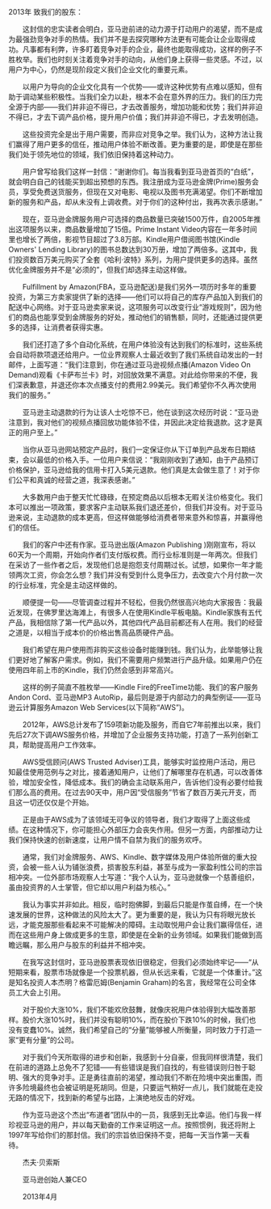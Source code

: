 2013年
致我们的股东：

　　这封信的忠实读者会明白，亚马逊前进的动力源于打动用户的渴望，而不是成为最强劲竞争对手的热情。我们并不是去探究哪种方法更有可能会让企业取得成功。凡事都有利弊，许多盯着竞争对手的企业，最终也能取得成功，这样的例子不胜枚举。我们也时刻关注着竞争对手的动向，从他们身上获得一些灵感。不过，以用户为中心，仍然是现阶段定义我们企业文化的重要元素。

　　以用户为导向的企业文化具有一个优势——或许这种优势有点难以感知，但有助于调动某些积极性。当我们全力以赴，根本不会在意外界的压力。我们的压力完全源于内部——我们并非迫不得已，才去改善服务，增加功能和优势；我们并非迫不得已，才去下调产品价格，提升用户价值；我们并非迫不得已，才去发明创造。

　　这些投资完全是出于用户需要，而非应对竞争之举。我们认为，这种方法让我们赢得了用户更多的信任，推动用户体验不断改善。更为重要的是，即使是在那些我们处于领先地位的领域，我们依旧保持着这种动力。

　　用户曾写给我们这样一封信：“谢谢你们。每当我看到亚马逊首页的“白纸”，就会明白自己的钱能买到超出预想的东西。我注册成为亚马逊金牌(Prime)服务会员，享受免费送货服务，但现在又对电影、电视以及图书充满渴望。你们不断增加新的服务和产品，却从未没有上调收费。对于你们的这种付出，我再次表示感谢。”

　　现在，亚马逊金牌服务用户可选择的商品数量已突破1500万件，自2005年推出这项服务以来，商品数量增加了15倍。Prime Instant Video内容在一年多时间里也增长了两倍，影视节目超过了3.8万部。Kindle用户借阅图书馆(Kindle Owners' Lending Library)的图书总数达到30万册，增加了两倍多。这其中，我们投资数百万美元购买了全套《哈利·波特》系列，为用户提供更多的选择。虽然优化金牌服务并不是“必须的”，但我们却选择主动这样做。

　　Fulfillment by Amazon(FBA，亚马逊配送)是我们另外一项历时多年的重要投资，为第三方卖家提供了新的选择——他们可以将自己的库存产品加入到我们的配送中心网络。对于亚马逊卖家来说，这项服务可以改变行业“游戏规则”，因为他们的商品也能享受到金牌服务的好处，推动他们的销售额，同时，还能通过提供更多的选择，让消费者获得实惠。

　　我们还打造了多个自动化系统，在用户体验没有达到我们的标准时，这些系统会自动将款项退还给用户。一位业界观察人士最近收到了我们系统自动发出的一封邮件，上面写道：“我们注意到，你在通过亚马逊视频点播(Amazon Video On Demand)观看《卡萨布兰卡》时，对回放效果不满意。对此给你带来的不便，我们深表歉意，并退还你本次点播支付的费用2.99美元。我们希望你不久再次使用我们的服务。”

　　亚马逊主动退款的行为让该人士吃惊不已，他在谈到这次经历时说：“亚马逊注意到，我对他们的视频点播回放功能体验不佳，并因此决定给我退款。这才是真正的用户至上。”

　　当你从亚马逊网站预定产品时，我们一定保证你从下订单到产品发布日期结束，会以最低的价格入手。一位用户来信说：“我刚刚收到了通知，由于产品预订价格保护，亚马逊给我的信用卡打入5美元退款。他们真是太会做生意了！对于你们公平和真诚的经营之道，我深表感谢。”

　　大多数用户由于整天忙忙碌碌，在预定商品以后根本无暇关注价格变化。我们本可以推出一项政策，要求客户主动联系我们退还差价，但我们并没有。对于亚马逊来说，主动退款的成本更高，但这样做能够给消费者带来意外和惊喜，并赢得他们的信任。

　　我们的客户中还有作家。亚马逊出版(Amazon Publishing )刚刚宣布，将以60天为一个周期，开始向作者们支付版权费。而行业标准则是一年两次。但我们在采访了一些作者之后，发现他们总是抱怨支付周期过长。试想，如果你一年才能领两次工资，你会怎么想？我们并没有受到什么竞争压力，去改变六个月付款一次的行业标准，完全是主动这样做的。

　　顺便提一句——尽管调查过程并不轻松，但我仍然很高兴地向大家报告：我最近发现，在佛罗里达海滩上，有很多人在使用Kindle平板电脑。Kindle家族有五代产品，我相信除了第一代产品以外，其他四代产品目前都还有人在用。我们的经营之道是，以相当于成本价的价格出售高品质硬件产品。

　　我们希望在用户使用而非购买这些设备时能赚到钱。我们认为，此举能够让我们更好地了解客户需求。例如，我们不需要用户频繁进行产品升级。如果用户仍在使用四年前上市的Kindle，我们仍然会感到非常高兴。

　　这样的例子简直不胜枚举——Kindle Fire的FreeTime功能、我们的客户服务Andon Cord、亚马逊MP3 AutoRip，最后则是源于内部动力的典型例证——亚马逊云计算服务Amazon Web Services(以下简称“AWS”)。

　　2012年，AWS总计发布了159项新功能及服务，而自它7年前推出以来，我们先后27次下调AWS服务价格，并增加了企业服务支持功能，打造了一系列创新工具，帮助提高用户工作效率。

　　AWS受信顾问(AWS Trusted Adviser)工具，能够实时监控用户活动，用已知最佳使用范例与之对比，接着通知用户，让他们了解哪里存在机遇，可以改善体验，增加安全性，降低成本。我们的确会主动联系用户，告诉他们没有必要付给我们那么高的费用。在过去90天中，用户因“受信服务”节省了数百万美元开支，而且这一切还仅仅是个开始。

　　正是由于AWS成为了该领域无可争议的领导者，我们才取得了上面这些成绩。在这种情况下，你可能担心外部压力会丧失作用。但另一方面，内部推动力让我们保持快速的创新速度，让用户情不自禁为我们的服务欢呼。

　　通常，我们对金牌服务、AWS、Kindle、数字媒体及用户体验所做的重大投资，会被一些人认为铺张浪费，损害股东利益，甚至与成为一家盈利性公司的宗旨相冲突。一位外部市场观察人士写道：“我个人认为，亚马逊就像一个慈善组织，虽由投资界的人士掌管，但它却以用户利益为核心。”

　　我认为事实并非如此。相反，临时抱佛脚，到最后只能是作茧自缚，在一个快速发展的世界，这种做法的风险太大了。更为重要的是，我认为只有将眼光放长远，才能克服那些看起来不可能解决的障碍。主动取悦用户会让我们赢得信任，进而在这些用户身上做成更多的生意，即使是在全新的业务领域。如果我们能做到高瞻远瞩，那么用户与股东的利益并不相冲突。

　　在我写这封信时，亚马逊股票表现依旧很稳定，但我们必须始终牢记——“从短期来看，股票市场就像是一个投票机器，但从长远来看，它就是一个体重计。”这是知名投资人本杰明？格雷厄姆(Benjamin Graham)的名言，我经常在公司全体员工大会上引用。

　　对于股价大涨10%，我们不能欢欣鼓舞，就像庆祝用户体验得到大幅改善那样。股价大涨10%时，我们并没有聪明10%，而在股价下跌10%的时候，我们也没有变蠢10%。诚然，我们希望自己的“分量”能够被人所衡量，同时致力于打造一家“更有分量”的公司。

　　对于我们今天所取得的进步和创新，我感到十分自豪，但我同样很清楚，我们在前进的道路上总免不了犯错——有些错误是我们自找的，有些错误则归咎于聪明、强大的竞争对手。正是勇往直前的渴望，推动我们不断在险境中突出重围，而许多险境最终也会被证明是死胡同。但是，只要运气稍好一点儿，我们就能在走投无路的情况下，找到新的希望与出路，上演绝地反击的好戏。

　　作为亚马逊这个杰出“布道者”团队中的一员，我感到无比幸运。他们与我一样珍视亚马逊的用户，并以每天勤奋的工作来证明这一点。按照惯例，我还将附上1997年写给你们的那封信。我们的宗旨依旧保持不变，把每一天当作第一天看待。

　　杰夫·贝索斯

　　亚马逊创始人兼CEO

　　2013年4月